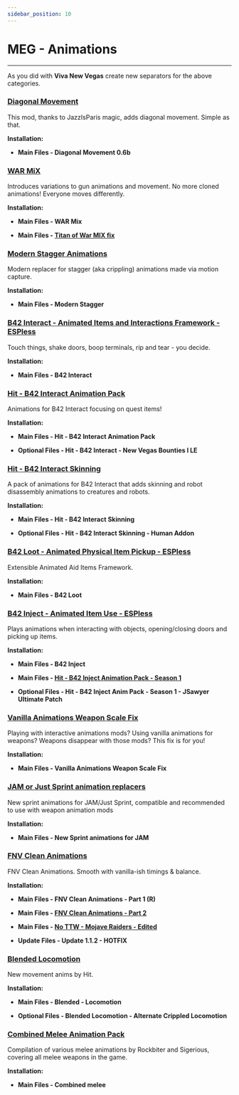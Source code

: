 ```yaml
---
sidebar_position: 10
---
```


# MEG - Animations

---

As you did with **Viva New Vegas** create new separators for the above categories.

### [Diagonal Movement](https://www.nexusmods.com/newvegas/mods/64333)

This mod, thanks to JazzIsParis magic, adds diagonal movement. Simple as that.

**Installation:**

- **Main Files - Diagonal Movement 0.6b**


### [WAR MiX](https://www.nexusmods.com/newvegas/mods/72460)

Introduces variations to gun animations and movement. No more cloned animations! Everyone moves differently.

**Installation:**

- **Main Files - WAR Mix**

- **Main Files - [Titan of War MIX fix](https://www.nexusmods.com/newvegas/mods/79439?tab=files)**


### [Modern Stagger Animations](https://www.nexusmods.com/newvegas/mods/80456)

Modern replacer for stagger (aka crippling) animations made via motion capture.

**Installation:**

- **Main Files - Modern Stagger**


### [B42 Interact - Animated Items and Interactions Framework - ESPless](https://www.nexusmods.com/newvegas/mods/83119)

Touch things, shake doors, boop terminals, rip and tear - you decide.

**Installation:**

- **Main Files - B42 Interact**


### [Hit - B42 Interact Animation Pack](https://www.nexusmods.com/newvegas/mods/83096?tab=description)

Animations for B42 Interact focusing on quest items!

**Installation:**

- **Main Files - Hit - B42 Interact Animation Pack**

- **Optional Files - Hit - B42 Interact - New Vegas Bounties I LE**


### [Hit - B42 Interact Skinning](https://www.nexusmods.com/newvegas/mods/83161?tab=description)

A pack of animations for B42 Interact that adds skinning and robot disassembly animations to creatures and robots.

**Installation:**

- **Main Files - Hit - B42 Interact Skinning**

- **Optional Files - Hit - B42 Interact Skinning - Human Addon**


### [B42 Loot - Animated Physical Item Pickup - ESPless](https://www.nexusmods.com/newvegas/mods/82369?tab=description)

Extensible Animated Aid Items Framework.

**Installation:**

- **Main Files - B42 Loot**


### [B42 Inject - Animated Item Use - ESPless](https://www.nexusmods.com/newvegas/mods/80437)

Plays animations when interacting with objects, opening/closing doors and picking up items.

**Installation:**

- **Main Files - B42 Inject**

- **Main Files - [Hit - B42 Inject Animation Pack - Season 1](https://www.nexusmods.com/newvegas/mods/80531?tab=files)**

- **Optional Files - Hit - B42 Inject Anim Pack - Season 1 - JSawyer Ultimate Patch**


### [Vanilla Animations Weapon Scale Fix](https://www.nexusmods.com/newvegas/mods/83245?tab=description)

​Playing with interactive animations mods? Using vanilla animations for weapons? Weapons disappear with those mods? This fix is for you!

**Installation:**

- **Main Files - Vanilla Animations Weapon Scale Fix**


### [JAM or Just Sprint animation replacers](https://www.nexusmods.com/newvegas/mods/74839)

New sprint animations for JAM/Just Sprint, compatible and recommended to use with weapon animation mods

**Installation:**

- **Main Files - New Sprint animations for JAM**


### [FNV Clean Animations](https://www.nexusmods.com/newvegas/mods/77429)

FNV Clean Animations. Smooth with vanilla-ish timings & balance.

**Installation:**

- **Main Files - FNV Clean Animations - Part 1 (R)**

- **Main Files - [FNV Clean Animations - Part 2](https://www.nexusmods.com/newvegas/mods/78335?tab=files)**

- **Main Files - [No TTW - Mojave Raiders - Edited](https://www.nexusmods.com/newvegas/mods/81648?tab=files)**

- **Update Files - Update 1.1.2 - HOTFIX**


### [Blended Locomotion](https://www.nexusmods.com/newvegas/mods/79295)

New movement anims by Hit.

**Installation:**

- **Main Files - Blended - Locomotion**

- **Optional Files - Blended Locomotion - Alternate Crippled Locomotion**


### [Combined Melee Animation Pack](https://www.nexusmods.com/newvegas/mods/80756)

Compilation of various melee animations by Rockbiter and Sigerious, covering all melee weapons in the game.

**Installation:**

- **Main Files - Combined melee**
